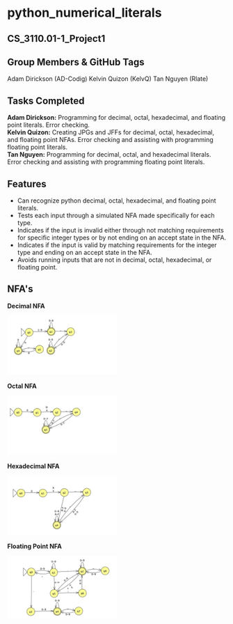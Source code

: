 # python_numerical_literals

## CS_3110.01-1_Project1

## Group Members & GitHub Tags
Adam Dirickson (AD-Codig)
Kelvin Quizon (KelvQ)
Tan Nguyen (Rlate)

## Tasks Completed
**Adam Dirickson:** Programming for decimal, octal, hexadecimal, and floating point literals. Error checking.  
**Kelvin Quizon:** Creating JPGs and JFFs for decimal, octal, hexadecimal, and floating point NFAs. Error checking and assisting with programming floating point literals.  
**Tan Nguyen:** Programming for decimal, octal, and hexadecimal literals. Error checking and assisting with programming floating point literals.  

## Features
- Can recognize python decimal, octal, hexadecimal, and floating point literals.
- Tests each input through a simulated NFA made specifically for each type.
- Indicates if the input is invalid either through not matching requirements for specific integer types or by not ending on an accept state in the NFA.
- Indicates if the input is valid by matching requirements for the integer type and ending on an accept state in the NFA.
- Avoids running inputs that are not in decimal, octal, hexadecimal, or floating point.

## NFA's

**Decimal NFA**

<img src="https://github.com/KelvQ/python_numerical_literals/blob/main/nfa/decimalNFAPicture.jpg" width="50%" height="50%">

**Octal NFA**

<img src="https://github.com/KelvQ/python_numerical_literals/blob/main/nfa/octalNFAPicture.jpg" width="50%" height="50%">

**Hexadecimal NFA**

<img src="https://github.com/KelvQ/python_numerical_literals/blob/main/nfa/hexNFAPicture.jpg" width="50%" height="50%">

**Floating Point NFA**

<img src="https://github.com/KelvQ/python_numerical_literals/blob/main/nfa/floatingpointNFAPicture.jpg" width="50%" height="50%">


